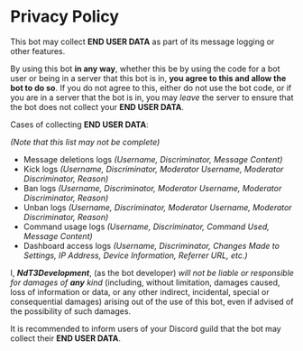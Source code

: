 # Privacy Policy

This bot may collect **END USER DATA** as part of its message logging or other features.

By using this bot **in any way**, whether this be by using the code for a bot user or being in a server that this bot is in, **you agree to this and allow the bot to do so**. If you do not agree to this, either do not use the bot code, or if you are in a server that the bot is in, you may _leave_ the server to ensure that the bot does not collect your **END USER DATA**.

Cases of collecting **END USER DATA**:

_(Note that this list may not be complete)_

- Message deletions logs _(Username, Discriminator, Message Content)_
- Kick logs _(Username, Discriminator, Moderator Username, Moderator Discriminator, Reason)_
- Ban logs _(Username, Discriminator, Moderator Username, Moderator Discriminator, Reason)_
- Unban logs _(Username, Discriminator, Moderator Username, Moderator Discriminator, Reason)_
- Command usage logs _(Username, Discriminator, Command Used, Message Content)_
- Dashboard access logs _(Username, Discriminator, Changes Made to Settings, IP Address, Device Information, Referrer URL, etc.)_

I, ***NdT3Development***, (as the bot developer) _will not be liable or responsible for damages of_ ***any*** _kind_ (including, without limitation, damages caused, loss of information or data, or any other indirect, incidental, special or consequential damages) arising out of the use of this bot, even if advised of the possibility of such damages.

It is recommended to inform users of your Discord guild that the bot may collect their **END USER DATA**.
